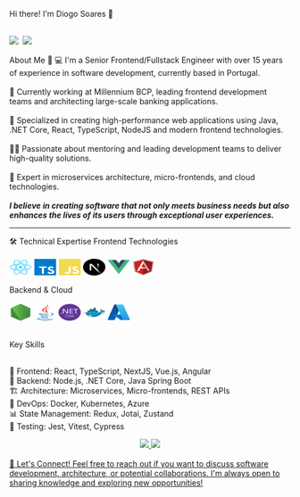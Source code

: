Hi there! I'm Diogo Soares 👋
<br/>
<br/>
<div align="left">
<a href="https://www.linkedin.com/in/diogoschmidtsoares">
  <img align="left" width="24px" src="https://cdn.jsdelivr.net/npm/simple-icons@v3/icons/linkedin.svg"  />
</a>
<a href="mailto:diogoschsoares@gmail.com">
  <img align="left" width="26px" src="https://cdn.jsdelivr.net/npm/simple-icons@v3/icons/gmail.svg" />
</a>
<br/>
<br/>
About Me 🚀
💻 I'm a Senior Frontend/Fullstack Engineer with over 15 years of experience in software development, currently based in Portugal. </br></br>
🏦 Currently working at Millennium BCP, leading frontend development teams and architecting large-scale banking applications. </br></br>
🌟 Specialized in creating high-performance web applications using Java, .NET Core, React, TypeScript, NodeJS and modern frontend technologies. </br></br>
👨‍🏫 Passionate about mentoring and leading development teams to deliver high-quality solutions. </br></br>
🎯 Expert in microservices architecture, micro-frontends, and cloud technologies. </br></br>
<b><i>I believe in creating software that not only meets business needs but also enhances the lives of its users through exceptional user experiences.</i></b>
<hr />
🛠 Technical Expertise
Frontend Technologies
<br/>
<br/>
<div style="display: inline_block">
  <img align="center" alt="React" height="30" width="40" src="https://raw.githubusercontent.com/devicons/devicon/master/icons/react/react-original.svg">
  <img align="center" alt="TypeScript" height="30" width="40" src="https://raw.githubusercontent.com/devicons/devicon/master/icons/typescript/typescript-plain.svg">
  <img align="center" alt="JavaScript" height="30" width="40" src="https://raw.githubusercontent.com/devicons/devicon/master/icons/javascript/javascript-plain.svg">
  <img align="center" alt="NextJS" height="30" width="40" src="https://raw.githubusercontent.com/devicons/devicon/master/icons/nextjs/nextjs-original.svg">
  <img align="center" alt="Vue" height="30" width="40" src="https://raw.githubusercontent.com/devicons/devicon/master/icons/vuejs/vuejs-original.svg">
  <img align="center" alt="Angular" height="30" width="40" src="https://raw.githubusercontent.com/devicons/devicon/master/icons/angularjs/angularjs-original.svg">
</div>
<br/>
Backend & Cloud
<br/><br/>
<div style="display: inline_block">
  <img align="center" alt="NodeJS" height="30" width="40" src="https://raw.githubusercontent.com/devicons/devicon/master/icons/nodejs/nodejs-original.svg">
  <img align="center" alt="Java" height="30" width="40" src="https://raw.githubusercontent.com/devicons/devicon/master/icons/java/java-original.svg">
  <img align="center" alt="DotNet" height="30" width="40" src="https://raw.githubusercontent.com/devicons/devicon/master/icons/dotnetcore/dotnetcore-original.svg">
  <img align="center" alt="Docker" height="30" width="40" src="https://raw.githubusercontent.com/devicons/devicon/master/icons/docker/docker-original.svg">
  <img align="center" alt="Azure" height="30" width="40" src="https://raw.githubusercontent.com/devicons/devicon/master/icons/azure/azure-original.svg">
</div>
<br/><br/>
Key Skills
<br/><br/>

🎨 Frontend: React, TypeScript, NextJS, Vue.js, Angular
<br/>
🔧 Backend: Node.js, .NET Core, Java Spring Boot
<br/>
🏗️ Architecture: Microservices, Micro-frontends, REST APIs
<br/>
🚀 DevOps: Docker, Kubernetes, Azure
<br/>
📊 State Management: Redux, Jotai, Zustand
<br/>
🎯 Testing: Jest, Vitest, Cypress

<div align="center">
  <a href="https://github.com/soaresdiogo">
  <img height="180em" src="https://github-readme-stats.vercel.app/api?username=soaresdiogo&show_icons=true&theme=gradient&include_all_commits=true&count_private=true"/>
  <img height="180em" src="https://github-readme-stats.vercel.app/api/top-langs/?username=soaresdiogo&layout=compact&langs_count=7&theme=gradient&cache_seconds=1800""/>
</div>
<br/>
💬 Let's Connect!
Feel free to reach out if you want to discuss software development, architecture, or potential collaborations. I'm always open to sharing knowledge and exploring new opportunities!
